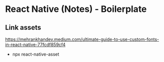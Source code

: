# React Native (Notes) - Boilerplate

## Link assets

<https://mehrankhandev.medium.com/ultimate-guide-to-use-custom-fonts-in-react-native-77fcdf859cf4>

- npx react-native-asset

